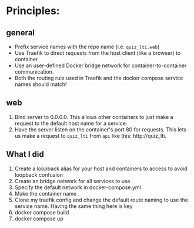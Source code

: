 # Principles:
## general
- Prefix service names with the repo name (i.e. `quiz_lti.web`)
- Use Traefik to direct requests from the host client (like a browser) to container
- Use an user-defined Docker bridge network for container-to-container communication.
- Both the routing rule used in Traefik and the docker compose service names should match!

## web
1. Bind server to 0.0.0.0. This allows other containers to just make a request to the default host name for a service.
2. Have the server listen on the container's port 80 for requests. This lets us make a request to `quiz_lti` from `api` like this:  http://quiz_lti.

## What I did
1. Create a loopback alias for your host and containers to access to avoid loopback confusion
2. Create an bridge network for all services to use
3. Specify the default network in docker-compose.yml
4. Make the container name <repo>.<service>
5. Clone my traefik config and change the default route naming to use the service name. Having the same thing here is key
6. docker compose build
7. docker compose up